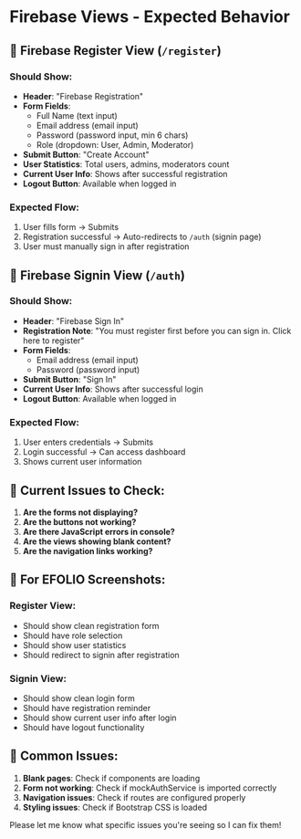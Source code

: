 # Firebase Views - Expected Behavior

## 🎯 **Firebase Register View (`/register`)**

### **Should Show:**
- **Header**: "Firebase Registration"
- **Form Fields**:
  - Full Name (text input)
  - Email address (email input)
  - Password (password input, min 6 chars)
  - Role (dropdown: User, Admin, Moderator)
- **Submit Button**: "Create Account"
- **User Statistics**: Total users, admins, moderators count
- **Current User Info**: Shows after successful registration
- **Logout Button**: Available when logged in

### **Expected Flow:**
1. User fills form → Submits
2. Registration successful → Auto-redirects to `/auth` (signin page)
3. User must manually sign in after registration

## 🎯 **Firebase Signin View (`/auth`)**

### **Should Show:**
- **Header**: "Firebase Sign In"
- **Registration Note**: "You must register first before you can sign in. Click here to register"
- **Form Fields**:
  - Email address (email input)
  - Password (password input)
- **Submit Button**: "Sign In"
- **Current User Info**: Shows after successful login
- **Logout Button**: Available when logged in

### **Expected Flow:**
1. User enters credentials → Submits
2. Login successful → Can access dashboard
3. Shows current user information

## 🔧 **Current Issues to Check:**

1. **Are the forms not displaying?**
2. **Are the buttons not working?**
3. **Are there JavaScript errors in console?**
4. **Are the views showing blank content?**
5. **Are the navigation links working?**

## 📸 **For EFOLIO Screenshots:**

### **Register View:**
- Should show clean registration form
- Should have role selection
- Should show user statistics
- Should redirect to signin after registration

### **Signin View:**
- Should show clean login form
- Should have registration reminder
- Should show current user info after login
- Should have logout functionality

## 🚨 **Common Issues:**

1. **Blank pages**: Check if components are loading
2. **Form not working**: Check if mockAuthService is imported correctly
3. **Navigation issues**: Check if routes are configured properly
4. **Styling issues**: Check if Bootstrap CSS is loaded

Please let me know what specific issues you're seeing so I can fix them!
